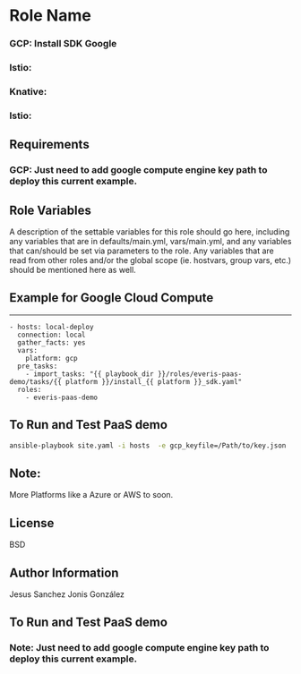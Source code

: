 Role Name
=========

### GCP: Install SDK Google 
### Istio:
### Knative:
### Istio:
Requirements
------------

### GCP: Just need to add google compute engine key path to deploy this current example.


Role Variables
--------------

A description of the settable variables for this role should go here, including any variables that are in defaults/main.yml, vars/main.yml, and any variables that can/should be set via parameters to the role. Any variables that are read from other roles and/or the global scope (ie. hostvars, group vars, etc.) should be mentioned here as well.

## Example for Google Cloud Compute
----------------
    - hosts: local-deploy
      connection: local
      gather_facts: yes
      vars:
        platform: gcp 
      pre_tasks:
        - import_tasks: "{{ playbook_dir }}/roles/everis-paas-demo/tasks/{{ platform }}/install_{{ platform }}_sdk.yaml"
      roles:
        - everis-paas-demo

## To Run and Test PaaS demo

```bash
ansible-playbook site.yaml -i hosts  -e gcp_keyfile=/Path/to/key.json
```

## Note:
More Platforms like a Azure or AWS to soon. 

License
-------

BSD

Author Information
------------------

Jesus Sanchez
Jonis González




## To Run and Test PaaS demo
### Note: Just need to add google compute engine key path to deploy this current example.

 